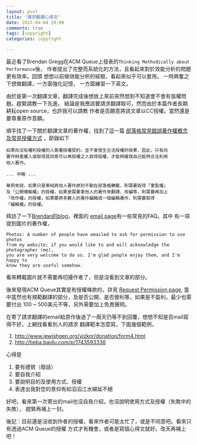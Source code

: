 ```yaml
---
layout: post
title: '請求翻譯心得文'
date: 2015-04-04 20:00
comments: true
tags: [copyright]
categories: copyright

---
```

最近看了Brendan Gregg在ACM Queue上發表的`Thinking Methodically about Performance`後，
作者提出了完整而系統化的方法，且看起來對於效能分析的問題更有效率。回頭
想想以前做效能分析的經驗，看起來似乎可以套用。 一時興奮之下想做翻譯，一方面強化記憶，
一方面練習一下英文。

由於是第一次翻譯文章，翻譯完成後想放上來前突然想到不知道會不會有版權問題。趕緊請教一下先進。
結論是我應該要請求翻譯取可，然而由於本篇作者長期耕耘open source，也許我可以請教
作者是否願意將該文章以CC授權。當然還是要尊重原作意願。

順手找了一下關於翻譯文章的著作權，找到了這一篇
[部落格常見錯誤著作權概念及常見授權方式](http://www.tipo.gov.tw/ct.asp?xItem=206773&ctNode=6988&mp=1)
，節錄如下

```
如果向沒有權利授權的人簽署授權契約，並不會發生合法授權的效果，因此，只有向
著作財產權人或取得其同意可以再授權之人取得授權，才能夠確保自己能夠合法利用
他人著作。

... 中略 ...

舉例來說，如果只是單純將他人著作原封不動在部落格轉載，則需要取得「重製權」
及「公開傳輸權」的授權，如果是需要拿他人的著作來翻譯、改編等，則需要再加上
「改作權」的授權，如果要將多數人的著作編輯成一個編輯著作，則需要取得
「編輯權」的授權。

```

拜訪了一下[Brendan的blog](http://www.brendangregg.com/)，裡面的
[email page](http://www.brendangregg.com/email.html)有一些常見的FAQ。其中
有一項提到圖片的著作權，

```
Photos: A number of people have emailed to ask for permission to use photos
from my website; if you would like to and will acknowledge the photographer (me),
you are very welcome to do so. I'm glad people enjoy them, and I'm happy to
know they are useful somehow.
```

看來轉載圖片就不需要再叨擾作者了，但是沒看到文章的部分。

後來發現ACM Queue其實是有授權條款的，詳見
[Request Permission page](http://dl.acm.org/rightslink.cfm?id=2413037&parent_id=2405116&CFID=654003791&CFTOKEN=94620290),
當中當然也有規範翻譯的部分，及是否公開、是否營利等，如果是不盈利，最少也需要付出
100 ~ 500美元不等，另外需要加上免責聲明。

在寄了請求翻譯的email給原作後過了一兩天仍等不到回覆，想想不知是否mail寫得不好，上網找看看別人的請求
翻譯範本怎麼寫，下面幾個範例，

1. http://www.jewishgen.org/yizkor/donation/form4.html
2. http://tieba.baidu.com/p/1743593336

心得是

1. 要有禮貌（廢話）
2. 要自我介紹
3. 要說明目的及使用方式、授權
4. 表達出我對您的景仰有如滔滔江水綿延不絕

好吧，看來第一次寄出的mail也沒自我介紹，也沒說明使用方式及授權（失敗中的失敗），
趕緊再補上一封。

後記：目前還是沒收到作者的授權，看來作者可能太忙了，或是不同意吧。看來只有透過ACM Queue的授權
方式才有機會，或者是寫個心得文就好。改天再補上吧！
